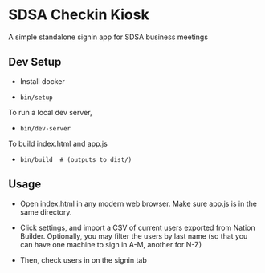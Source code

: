 # SDSA Checkin Kiosk

A simple standalone signin app for SDSA business meetings

## Dev Setup

- Install docker

- `bin/setup`

To run a local dev server,

- `bin/dev-server`

To build index.html and app.js

- `bin/build  # (outputs to dist/)`

## Usage

- Open index.html in any modern web browser.  Make sure app.js is in the same directory.

- Click settings, and import a CSV of current users exported from Nation Builder.  Optionally, you may filter the users by last name (so that you can have one machine to sign in A-M, another for N-Z)

- Then, check users in on the signin tab
